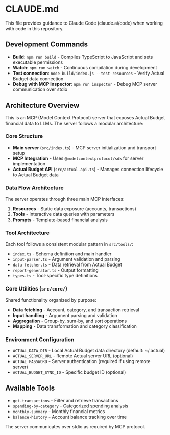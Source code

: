 # CLAUDE.md

This file provides guidance to Claude Code (claude.ai/code) when working with code in this repository.

## Development Commands

- **Build**: `npm run build` - Compiles TypeScript to JavaScript and sets executable permissions
- **Watch**: `npm run watch` - Continuous compilation during development
- **Test connection**: `node build/index.js --test-resources` - Verify Actual Budget data connection
- **Debug with MCP Inspector**: `npm run inspector` - Debug MCP server communication over stdio

## Architecture Overview

This is an MCP (Model Context Protocol) server that exposes Actual Budget financial data to LLMs. The server follows a modular architecture:

### Core Structure
- **Main server** (`src/index.ts`) - MCP server initialization and transport setup
- **MCP Integration** - Uses `@modelcontextprotocol/sdk` for server implementation
- **Actual Budget API** (`src/actual-api.ts`) - Manages connection lifecycle to Actual Budget data

### Data Flow Architecture
The server operates through three main MCP interfaces:
1. **Resources** - Static data exposure (accounts, transactions)
2. **Tools** - Interactive data queries with parameters
3. **Prompts** - Template-based financial analysis

### Tool Architecture
Each tool follows a consistent modular pattern in `src/tools/`:
- `index.ts` - Schema definition and main handler
- `input-parser.ts` - Argument validation and parsing
- `data-fetcher.ts` - Data retrieval from Actual Budget
- `report-generator.ts` - Output formatting
- `types.ts` - Tool-specific type definitions

### Core Utilities (`src/core/`)
Shared functionality organized by purpose:
- **Data fetching** - Account, category, and transaction retrieval
- **Input handling** - Argument parsing and validation
- **Aggregation** - Group-by, sum-by, and sort operations
- **Mapping** - Data transformation and category classification

### Environment Configuration
- `ACTUAL_DATA_DIR` - Local Actual Budget data directory (default: ~/.actual)
- `ACTUAL_SERVER_URL` - Remote Actual server URL (optional)
- `ACTUAL_PASSWORD` - Server authentication (required if using remote server)
- `ACTUAL_BUDGET_SYNC_ID` - Specific budget ID (optional)

## Available Tools
- `get-transactions` - Filter and retrieve transactions
- `spending-by-category` - Categorized spending analysis  
- `monthly-summary` - Monthly financial metrics
- `balance-history` - Account balance tracking over time

The server communicates over stdio as required by MCP protocol.